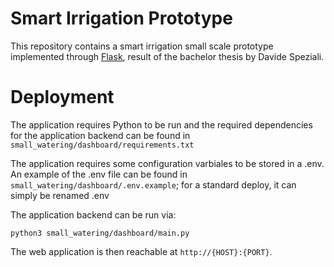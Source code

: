 # Smart Irrigation Prototype

This repository contains a smart irrigation small scale prototype implemented through [Flask](https://flask.palletsprojects.com/en/3.0.x/), result of the bachelor thesis by Davide Speziali.

# Deployment

The application requires Python to be run and the required dependencies for the application backend can be found in ``small_watering/dashboard/requirements.txt``

The application requires some configuration varbiales to be stored in a .env. An example of the .env file can be found in ``small_watering/dashboard/.env.example``; for a standard deploy, it can simply be renamed .env

The application backend can be run via:

    python3 small_watering/dashboard/main.py

The web application is then reachable at ``http://{HOST}:{PORT}``.

